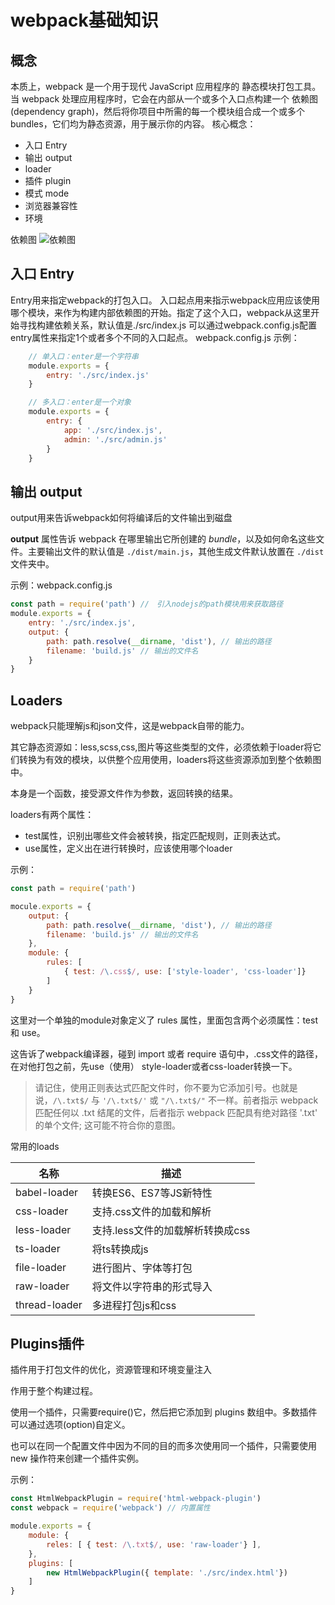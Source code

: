 # webpack基础知识

## 概念
本质上，webpack 是一个用于现代 JavaScript 应用程序的 静态模块打包工具。当 webpack 处理应用程序时，它会在内部从一个或多个入口点构建一个 依赖图(dependency graph)，然后将你项目中所需的每一个模块组合成一个或多个 bundles，它们均为静态资源，用于展示你的内容。
核心概念：
 - 入口 Entry
 - 输出 output
 - loader
 - 插件 plugin
 - 模式 mode
 - 浏览器兼容性
 - 环境

依赖图
![依赖图](https://img-blog.csdnimg.cn/f1507395595b4220b365d69125d4f00f.png?x-oss-process=image/watermark,type_d3F5LXplbmhlaQ,shadow_50,text_Q1NETiBAeml5aTgxMw==,size_20,color_FFFFFF,t_70,g_se,x_16)

## 入口 Entry
Entry用来指定webpack的打包入口。
入口起点用来指示webpack应用应该使用哪个模块，来作为构建内部依赖图的开始。指定了这个入口，webpack从这里开始寻找构建依赖关系，默认值是./src/index.js
可以通过webpack.config.js配置entry属性来指定1个或者多个不同的入口起点。
webpack.config.js 示例：

```js
    // 单入口：enter是一个字符串
    module.exports = {
        entry: './src/index.js'
    }

    // 多入口：enter是一个对象
    module.exports = {
        entry: {
            app: './src/index.js',
            admin: './src/admin.js'
        }
    }
```

## 输出 output
output用来告诉webpack如何将编译后的文件输出到磁盘

**output** 属性告诉 webpack 在哪里输出它所创建的 *bundle*，以及如何命名这些文件。主要输出文件的默认值是 `./dist/main.js`，其他生成文件默认放置在 `./dist` 文件夹中。

示例：webpack.config.js

```js
const path = require('path') //　引入nodejs的path模块用来获取路径
module.exports = {
    entry: './src/index.js',
    output: {
        path: path.resolve(__dirname, 'dist'), // 输出的路径
        filename: 'build.js' // 输出的文件名
    }
}
```

## Loaders

webpack只能理解js和json文件，这是webpack自带的能力。

其它静态资源如：less,scss,css,图片等这些类型的文件，必须依赖于loader将它们转换为有效的模块，以供整个应用使用，loaders将这些资源添加到整个依赖图中。

本身是一个函数，接受源文件作为参数，返回转换的结果。

loaders有两个属性：

- test属性，识别出哪些文件会被转换，指定匹配规则，正则表达式。
- use属性，定义出在进行转换时，应该使用哪个loader

示例：

```js
const path = require('path')

mocule.exports = {
    output: {
        path: path.resolve(__dirname, 'dist'), // 输出的路径
        filename: 'build.js' // 输出的文件名
    },
    module: {
        rules: [
            { test: /\.css$/, use: ['style-loader', 'css-loader']}
        ]
    }
}
```

这里对一个单独的module对象定义了 rules 属性，里面包含两个必须属性：test 和 use。

这告诉了webpack编译器，碰到 import 或者 require 语句中，.css文件的路径，在对他打包之前，先use（使用） style-loader或者css-loader转换一下。

> 请记住，使用正则表达式匹配文件时，你不要为它添加引号。也就是说，`/\.txt$/` 与 `'/\.txt$/'` 或 `"/\.txt$/"` 不一样。前者指示 webpack 匹配任何以 .txt 结尾的文件，后者指示 webpack 匹配具有绝对路径 '.txt' 的单个文件; 这可能不符合你的意图。

常用的loads

| 名称          | 描述                             |
| ------------- | -------------------------------- |
| babel-loader  | 转换ES6、ES7等JS新特性           |
| css-loader    | 支持.css文件的加载和解析         |
| less-loader   | 支持.less文件的加载解析转换成css |
| ts-loader     | 将ts转换成js                     |
| file-loader   | 进行图片、字体等打包             |
| raw-loader    | 将文件以字符串的形式导入         |
| thread-loader | 多进程打包js和css                |

## Plugins插件

插件用于打包文件的优化，资源管理和环境变量注入

作用于整个构建过程。

使用一个插件，只需要require()它，然后把它添加到 plugins 数组中。多数插件可以通过选项(option)自定义。

也可以在同一个配置文件中因为不同的目的而多次使用同一个插件，只需要使用 new 操作符来创建一个插件实例。

示例：

```js
const HtmlWebpackPlugin = require('html-webpack-plugin')
const webpack = require('webpack') // 内置属性

module.exports = {
    module: {
        reles: [ { test: /\.txt$/, use: 'raw-loader'} ],
    },
    plugins: [
        new HtmlWebpackPlugin({ template: './src/index.html'})
    ]
}

```

